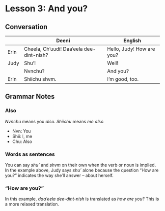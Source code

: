 # Lesson 3: And you?

## Conversation
| | Deeni | English |
|---|---|---|
| Erin | Cheela, Ch’uudi! Daa’eela dee-dint-nish? | Hello, Judy! How are you? |
| Judy | Shu’! | Well! |
| | Nvnchu? | And you? |
| Erin | Shiichu shvm. | I’m good, too. |

## Grammar Notes
### Also
_Nvnchu_ means you _also._ _Shiichu_ means _me also._

- Nvn: You
- Shii: I, me
- Chu: Also

### Words as sentences
You can say _shu’_ and _shvm_ on their own when the verb or noun is implied. In the example above, Judy says _shu’_ alone because the question “How are you?” indicates the way she’ll answer – about herself.

### “How are you?”
In this example, _daa’eela dee-dint-nish_ is translated as _how are you?_ This is a more relaxed translation.
